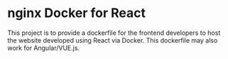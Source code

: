 # nginx Docker for React
This project is to provide a dockerfile for the frontend developers to host the website developed using React via Docker. This dockerfile may also work for Angular/VUE.js.